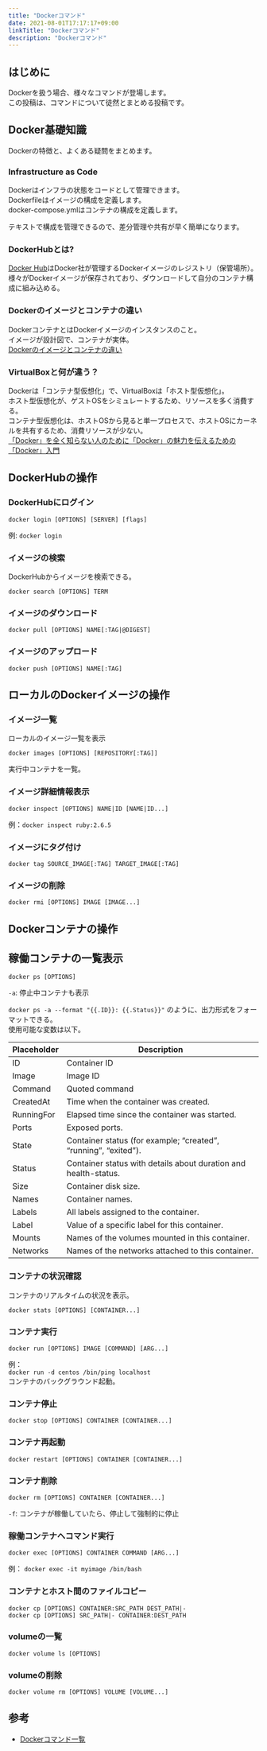 ```yaml
---
title: "Dockerコマンド"
date: 2021-08-01T17:17:17+09:00
linkTitle: "Dockerコマンド"
description: "Dockerコマンド"
---
```


## はじめに
Dockerを扱う場合、様々なコマンドが登場します。  
この投稿は、コマンドについて徒然とまとめる投稿です。  

## Docker基礎知識
Dockerの特徴と、よくある疑問をまとめます。  

### Infrastructure as Code
Dockerはインフラの状態をコードとして管理できます。  
Dockerfileはイメージの構成を定義します。  
docker-compose.ymlはコンテナの構成を定義します。  

テキストで構成を管理できるので、差分管理や共有が早く簡単になります。  

### DockerHubとは?
[Docker Hub](https://hub.docker.com/)はDocker社が管理するDockerイメージのレジストリ（保管場所）。
様々がDockerイメージが保存されており、ダウンロードして自分のコンテナ構成に組み込める。  

### Dockerのイメージとコンテナの違い
DockerコンテナとはDockerイメージのインスタンスのこと。  
イメージが設計図で、コンテナが実体。  
[Dockerのイメージとコンテナの違い](https://blog.codecamp.jp/programming-docker-image-container)

### VirtualBoxと何が違う？
Dockerは「コンテナ型仮想化」で、VirtualBoxは「ホスト型仮想化」。  
ホスト型仮想化が、ゲストOSをシミュレートするため、リソースを多く消費する。  
コンテナ型仮想化は、ホストOSから見ると単一プロセスで、ホストOSにカーネルを共有するため、消費リソースが少ない。  
[「Docker」を全く知らない人のために「Docker」の魅力を伝えるための「Docker」入門](https://qiita.com/bremen/items/4604f530fe25786240db)

## DockerHubの操作

### DockerHubにログイン
```
docker login [OPTIONS] [SERVER] [flags]
```
例: `docker login`

### イメージの検索
DockerHubからイメージを検索できる。  
```
docker search [OPTIONS] TERM
```

### イメージのダウンロード
```
docker pull [OPTIONS] NAME[:TAG|@DIGEST]
```

### イメージのアップロード
```
docker push [OPTIONS] NAME[:TAG]
```

## ローカルのDockerイメージの操作
### イメージ一覧
ローカルのイメージ一覧を表示
```
docker images [OPTIONS] [REPOSITORY[:TAG]]
```
実行中コンテナを一覧。  

### イメージ詳細情報表示
```
docker inspect [OPTIONS] NAME|ID [NAME|ID...]
```
例：`docker inspect ruby:2.6.5`

### イメージにタグ付け
```
docker tag SOURCE_IMAGE[:TAG] TARGET_IMAGE[:TAG]
```

### イメージの削除
```
docker rmi [OPTIONS] IMAGE [IMAGE...]
```

## Dockerコンテナの操作
## 稼働コンテナの一覧表示
```
docker ps [OPTIONS]
```
`-a`: 停止中コンテナも表示

`docker ps -a --format "{{.ID}}: {{.Status}}"` のように、出力形式をフォーマットできる。  
使用可能な変数は以下。  

| Placeholder |	Description |
| ---- | ---- |
| ID | Container ID |
| Image | Image ID |
| Command | Quoted command |
| CreatedAt | Time when the container was created. |
| RunningFor | Elapsed time since the container was started. |
| Ports | Exposed ports. |
| State | Container status (for example; “created”, “running”, “exited”). |
| Status | Container status with details about duration and health-status. |
| Size | Container disk size. |
| Names | Container names. |
| Labels | All labels assigned to the container. |
| Label | Value of a specific label for this container. |
| Mounts | Names of the volumes mounted in this container. |
| Networks | Names of the networks attached to this container. |

### コンテナの状況確認
コンテナのリアルタイムの状況を表示。  
```
docker stats [OPTIONS] [CONTAINER...]
```

### コンテナ実行
```
docker run [OPTIONS] IMAGE [COMMAND] [ARG...]
```
例：  
  `docker run -d centos /bin/ping localhost`  
  コンテナのバックグラウンド起動。  

### コンテナ停止
```
docker stop [OPTIONS] CONTAINER [CONTAINER...]
```

### コンテナ再起動
```
docker restart [OPTIONS] CONTAINER [CONTAINER...]
```

### コンテナ削除
```
docker rm [OPTIONS] CONTAINER [CONTAINER...]
```
`-f`: コンテナが稼働していたら、停止して強制的に停止

### 稼働コンテナへコマンド実行
```
docker exec [OPTIONS] CONTAINER COMMAND [ARG...]
```
例： `docker exec -it myimage /bin/bash`

### コンテナとホスト間のファイルコピー
```
docker cp [OPTIONS] CONTAINER:SRC_PATH DEST_PATH|-
docker cp [OPTIONS] SRC_PATH|- CONTAINER:DEST_PATH
```

### volumeの一覧
```
docker volume ls [OPTIONS]
```

### volumeの削除
```
docker volume rm [OPTIONS] VOLUME [VOLUME...]
```

## 参考
- [Dockerコマンド一覧](https://qiita.com/nimusukeroku/items/72bc48a8569a954c7aa2)
